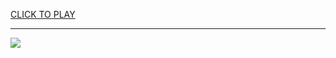 
<a href="https://premium76.site?title=2_player_games&ref=13M">CLICK TO PLAY</a></h3>
<hr>

<a href="https://premium76.site?title=2_player_games&ref=13M"><img src="https://clearcache.store/games.png"></a>


